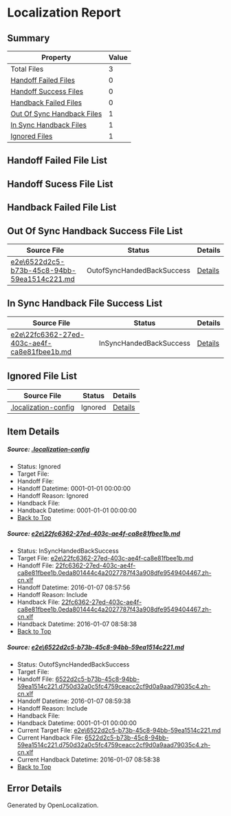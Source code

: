 # <a name='report-top'></a> Localization Report

## Summary
 Property | Value 
 -------- | ----- 
 Total Files | 3
[ Handoff Failed Files ](#handoff-failed-list)| 0
[ Handoff Success Files ](#handoff-success-list)| 0
[ Handback Failed Files ](#handback-failed-list)| 0
[ Out Of Sync Handback Files ](#outofsync-handback-success-list)| 1
[ In Sync Handback Files ](#insync-handback-success-list)| 1
[ Ignored Files ](#ignored-list)| 1

## <a name='handoff-failed-list'></a> Handoff Failed File List

## <a name='handoff-success-list'></a> Handoff Sucess File List

## <a name='handback-failed-list'></a> Handback Failed File List

## <a name='outofsync-handback-success-list'></a> Out Of Sync Handback Success File List
 Source File | Status | Details 
 ----------- | ------ | ------- 
 [e2e\6522d2c5-b73b-45c8-94bb-59ea1514c221.md](https://github.com/OpenLocalizationTest/oltest/blob/7de70282d19a75c76d3bd336ba75aaf485092203/e2e/6522d2c5-b73b-45c8-94bb-59ea1514c221.md) | OutofSyncHandedBackSuccess | [Details](#e7265e25eb05dea98e025c9cac930c0ec58acb712)

## <a name='insync-handback-success-list'></a> In Sync Handback File Success List
 Source File | Status | Details 
 ----------- | ------ | ------- 
 [e2e\22fc6362-27ed-403c-ae4f-ca8e81fbee1b.md](https://github.com/OpenLocalizationTest/oltest/blob/95f5b323a5c592b00072b2b54091dab09794911b/e2e/22fc6362-27ed-403c-ae4f-ca8e81fbee1b.md) | InSyncHandedBackSuccess | [Details](#37e5043166f882985f91825b7524b328be0d43aa1)

## <a name='ignored-list'></a> Ignored File List
 Source File | Status | Details 
 ----------- | ------ | ------- 
 [.localization-config](https://github.com/OpenLocalizationTest/oltest/blob/7de70282d19a75c76d3bd336ba75aaf485092203/.localization-config) | Ignored | [Details](#e4725be8631cbe979bbe0fa8b97cd75f1fd41d4d0)

## Item Details
##### <a name='e4725be8631cbe979bbe0fa8b97cd75f1fd41d4d0'></a> Source: [.localization-config](https://github.com/OpenLocalizationTest/oltest/blob/7de70282d19a75c76d3bd336ba75aaf485092203/.localization-config)
* Status: Ignored
* Target File: 
* Handoff File: 
* Handoff Datetime: 0001-01-01 00:00:00
* Handoff Reason: Ignored
* Handback File: 
* Handback Datetime: 0001-01-01 00:00:00
* [Back to Top](#report-top)

##### <a name='37e5043166f882985f91825b7524b328be0d43aa1'></a> Source: [e2e\22fc6362-27ed-403c-ae4f-ca8e81fbee1b.md](https://github.com/OpenLocalizationTest/oltest/blob/95f5b323a5c592b00072b2b54091dab09794911b/e2e/22fc6362-27ed-403c-ae4f-ca8e81fbee1b.md)
* Status: InSyncHandedBackSuccess
* Target File: [e2e\22fc6362-27ed-403c-ae4f-ca8e81fbee1b.md](https://github.com/OpenLocalizationTestOrg/oltest.zh-cn/blob/d4675fe11499e89aff24265c6fa7b2577086b0a6/e2e/22fc6362-27ed-403c-ae4f-ca8e81fbee1b.md)
* Handoff File: [22fc6362-27ed-403c-ae4f-ca8e81fbee1b.0eda801444c4a2027787f43a908dfe9549404467.zh-cn.xlf](https://github.com/OpenLocalizationTestOrg/olhandoff/blob/037a31d576639f4bf0d0b9ece4192236b0e7e22e/ol-handoff/OpenLocalizationTestOrg/oltest.zh-cn/yufeih/22fc6362-27ed-403c-ae4f-ca8e81fbee1b.0eda801444c4a2027787f43a908dfe9549404467.zh-cn.xlf)
* Handoff Datetime: 2016-01-07 08:57:56
* Handoff Reason: Include
* Handback File: [22fc6362-27ed-403c-ae4f-ca8e81fbee1b.0eda801444c4a2027787f43a908dfe9549404467.zh-cn.xlf](https://github.com/OpenLocalizationTestOrg/olhandback/blob/900c5287f396f2ce4fb613dea6162537412cfe3d/ol-handback/OpenLocalizationTestOrg/oltest.zh-cn/yufeih/22fc6362-27ed-403c-ae4f-ca8e81fbee1b.0eda801444c4a2027787f43a908dfe9549404467.zh-cn.xlf)
* Handback Datetime: 2016-01-07 08:58:38
* [Back to Top](#report-top)

##### <a name='e7265e25eb05dea98e025c9cac930c0ec58acb712'></a> Source: [e2e\6522d2c5-b73b-45c8-94bb-59ea1514c221.md](https://github.com/OpenLocalizationTest/oltest/blob/7de70282d19a75c76d3bd336ba75aaf485092203/e2e/6522d2c5-b73b-45c8-94bb-59ea1514c221.md)
* Status: OutofSyncHandedBackSuccess
* Target File: 
* Handoff File: [6522d2c5-b73b-45c8-94bb-59ea1514c221.d750d32a0c5fc4759ceacc2cf9d0a9aad79035c4.zh-cn.xlf](https://github.com/OpenLocalizationTestOrg/olhandoff/blob/1b3ee3c76d38055e8a6e8eb82c0d6b082067428c/ol-handoff/OpenLocalizationTestOrg/oltest.zh-cn/yufeih/6522d2c5-b73b-45c8-94bb-59ea1514c221.d750d32a0c5fc4759ceacc2cf9d0a9aad79035c4.zh-cn.xlf)
* Handoff Datetime: 2016-01-07 08:59:38
* Handoff Reason: Include
* Handback File: 
* Handback Datetime: 0001-01-01 00:00:00
* Current Target File: [e2e\6522d2c5-b73b-45c8-94bb-59ea1514c221.md](https://github.com/OpenLocalizationTestOrg/oltest.zh-cn/blob/d4675fe11499e89aff24265c6fa7b2577086b0a6/e2e/6522d2c5-b73b-45c8-94bb-59ea1514c221.md)
* Current Handback File: [6522d2c5-b73b-45c8-94bb-59ea1514c221.d750d32a0c5fc4759ceacc2cf9d0a9aad79035c4.zh-cn.xlf](https://github.com/OpenLocalizationTestOrg/olhandback/blob/900c5287f396f2ce4fb613dea6162537412cfe3d/ol-handback/OpenLocalizationTestOrg/oltest.zh-cn/yufeih/6522d2c5-b73b-45c8-94bb-59ea1514c221.d750d32a0c5fc4759ceacc2cf9d0a9aad79035c4.zh-cn.xlf)
* Current Handback Datetime: 2016-01-07 08:58:38
* [Back to Top](#report-top)


## Error Details

Generated by OpenLocalization.
